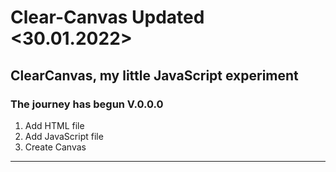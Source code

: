# Clear-Canvas Updated <30.01.2022>
ClearCanvas, my little JavaScript experiment
--------------------------------------------
### The journey has begun V.0.0.0
1. Add HTML file
2. Add JavaScript file
3. Create Canvas
--------------------------------------------